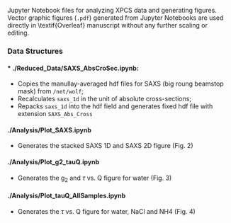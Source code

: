 
Jupyter Notebook files for analyzing XPCS data and generating figures. Vector graphic figures (`.pdf`) generated from Jupyter Notebooks are used directly in \textif{Overleaf} manuscript without any further scaling or editing.

### Data Structures

#### * ./Reduced_Data/SAXS_AbsCroSec.ipynb:
* Copies the manullay-averaged hdf files for SAXS (big roung beamstop mask) from `/net/wolf`;
* Recalculates `saxs_1d` in the unit of absolute cross-sections;
* Repacks `saxs_1d` into the hdf field and generates fixed hdf file with extension `SAXS_Abs_Cross` 

#### ./Analysis/Plot_SAXS.ipynb
* Generates the stacked SAXS 1D and SAXS 2D figure (Fig. 2)

#### ./Analysis/Plot_g2_tauQ.ipynb
* Generates the g$_2$ and $\tau$ vs. Q figure for water (Fig. 3)

#### ./Analysis/Plot_tauQ_AllSamples.ipynb
* Generates the $\tau$ vs. Q figure for water, NaCl and NH4 (Fig. 4)
